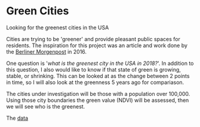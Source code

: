 # Green Cities
Looking for the greenest cities in the USA

Cities are trying to be 'greener' and provide pleasant public spaces for residents. The inspiration for this project was an article and work done by the [Berliner Morgenpost](https://interaktiv.morgenpost.de/gruenste-staedte-deutschlands/) in 2016.

One question is '*what is the greenest city in the USA in 2018?*'. In addition to this question, I also would like to know if that state of green is growing, stable, or shrinking. This can be looked at as the change between 2 points in time, so I will also look at the greenness 5 years ago for compariason.

The cities under investigation will be those with a population over 100,000. Using those city boundaries the green value (NDVI) will be assessed, then we will see who is the greenest.

The [data](https://ogletrees.github.io/green_city/data)
